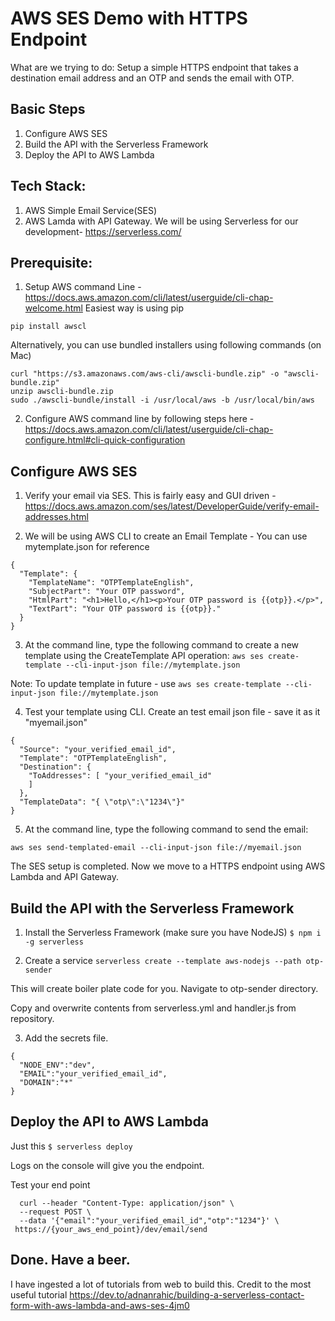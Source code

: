 # AWS SES Demo with HTTPS Endpoint

What are we trying to do: Setup a simple HTTPS endpoint that takes a destination email address and an OTP and sends the email with OTP.

## Basic Steps
1. Configure AWS SES
2. Build the API with the Serverless Framework
3. Deploy the API to AWS Lambda

## Tech Stack:
1. AWS Simple Email Service(SES)
2. AWS Lamda with API Gateway. We will be using Serverless for our development- https://serverless.com/

## Prerequisite: 
1. Setup AWS command Line - https://docs.aws.amazon.com/cli/latest/userguide/cli-chap-welcome.html
Easiest way is using pip

`pip install awscl`

Alternatively, you can use bundled installers using following commands (on Mac)
```
curl "https://s3.amazonaws.com/aws-cli/awscli-bundle.zip" -o "awscli-bundle.zip"
unzip awscli-bundle.zip
sudo ./awscli-bundle/install -i /usr/local/aws -b /usr/local/bin/aws
```

2. Configure AWS command line by following steps here - https://docs.aws.amazon.com/cli/latest/userguide/cli-chap-configure.html#cli-quick-configuration

## Configure AWS SES
1. Verify your email via SES. This is fairly easy and GUI driven - https://docs.aws.amazon.com/ses/latest/DeveloperGuide/verify-email-addresses.html

2. We will be using AWS CLI to create an Email Template - You can use mytemplate.json for reference

```
{
  "Template": {
    "TemplateName": "OTPTemplateEnglish",
    "SubjectPart": "Your OTP password",
    "HtmlPart": "<h1>Hello,</h1><p>Your OTP password is {{otp}}.</p>",
    "TextPart": "Your OTP password is {{otp}}."
  }
}
```
3. At the command line, type the following command to create a new template using the CreateTemplate API operation: 
`aws ses create-template --cli-input-json file://mytemplate.json`

Note: To update template in future - use `aws ses create-template --cli-input-json file://mytemplate.json` 

4. Test your template using CLI. Create an test email json file - save it as it "myemail.json"

````
{
  "Source": "your_verified_email_id",
  "Template": "OTPTemplateEnglish",
  "Destination": {
    "ToAddresses": [ "your_verified_email_id"
    ]
  },
  "TemplateData": "{ \"otp\":\"1234\"}"
}
````
5. At the command line, type the following command to send the email:

````aws ses send-templated-email --cli-input-json file://myemail.json````

The SES setup is completed. Now we move to a HTTPS endpoint using AWS Lambda and API Gateway.

## Build the API with the Serverless Framework

1.  Install the Serverless Framework (make sure you have NodeJS)
`$ npm i -g serverless`

2. Create a service
`serverless create --template aws-nodejs --path otp-sender`

This will create boiler plate code for you. Navigate to otp-sender directory.

Copy and overwrite contents from serverless.yml and handler.js from repository.

3. Add the secrets file.
```
{
  "NODE_ENV":"dev",
  "EMAIL":"your_verified_email_id",
  "DOMAIN":"*"
}
````

## Deploy the API to AWS Lambda
Just this
`$ serverless deploy`

Logs on the console will give you the endpoint.

Test your end point 

````
  curl --header "Content-Type: application/json" \
  --request POST \
  --data '{"email":"your_verified_email_id","otp":"1234"}' \
 https://{your_aws_end_point}/dev/email/send
 ````
 
 ## Done. Have a beer.

I have ingested a lot of tutorials from web to build this. Credit to the most useful tutorial
https://dev.to/adnanrahic/building-a-serverless-contact-form-with-aws-lambda-and-aws-ses-4jm0
